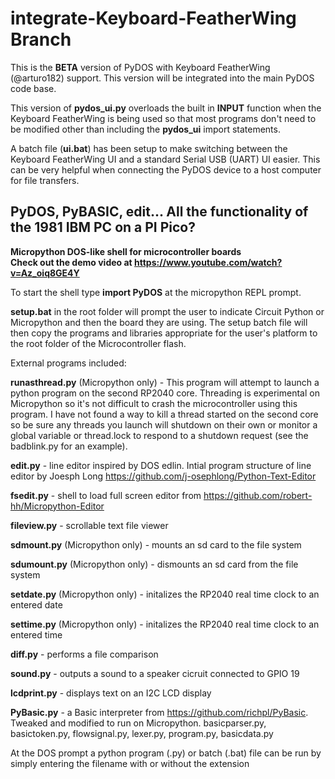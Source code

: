 # integrate-Keyboard-FeatherWing Branch

This is the **BETA** version of PyDOS with Keyboard FeatherWing (@arturo182) support. This version will
be integrated into the main PyDOS code base. 

This version of **pydos_ui.py** overloads the built in **INPUT** function
when the Keyboard FeatherWing is being used so that most programs don't need to be modified other than including the **pydos_ui** import
statements.

A batch file (**ui.bat**) has been setup to make switching between the Keyboard FeatherWing UI and a standard Serial USB (UART) UI easier.
This can be very helpful when connecting the PyDOS device to a host computer for file transfers.



## PyDOS, PyBASIC, edit... All the functionality of the 1981 IBM PC on a PI Pico?


**Micropython DOS-like shell for microcontroller boards**   
**Check out the demo video at https://www.youtube.com/watch?v=Az_oiq8GE4Y**

To start the shell type **import PyDOS** at the micropython REPL prompt.

**setup.bat** in the root folder will prompt the user to indicate Circuit Python or Micropython and then the board they are using.
The setup batch file will then copy the programs and libraries appropriate for the user's platform to the root folder of the
Microcontroller flash.

External programs included:

**runasthread.py** (Micropython only) - This program will attempt to launch a python program on the second RP2040 core. Threading is
experimental on Micropython so it's not difficult to crash the microcontroller using this program. I have not found a way to kill
a thread started on the second core so be sure any threads you launch will shutdown on their own or monitor a global variable or
thread.lock to respond to a shutdown request (see the badblink.py for an example).

**edit.py** - line editor inspired by DOS edlin. Intial program structure of line editor by Joesph Long
    https://github.com/j-osephlong/Python-Text-Editor
    
**fsedit.py** - shell to load full screen editor from https://github.com/robert-hh/Micropython-Editor

**fileview.py** - scrollable text file viewer

**sdmount.py** (Micropython only) - mounts an sd card to the file system

**sdumount.py** (Micropython only) - dismounts an sd card from the file system

**setdate.py** (Micropython only) - initalizes the RP2040 real time clock to an entered date

**settime.py** (Micropython only) - initalizes the RP2040 real time clock to an entered time

**diff.py** - performs a file comparison

**sound.py** - outputs a sound to a speaker cicruit connected to GPIO 19

**lcdprint.py** - displays text on an I2C LCD display

**PyBasic.py** - a Basic interpreter from https://github.com/richpl/PyBasic. Tweaked and modified to run on Micropython.
	basicparser.py, basictoken.py, flowsignal.py, lexer.py, program.py, basicdata.py

At the DOS prompt a python program (.py) or batch (.bat) file can be run by simply entering the filename with or without
the extension
